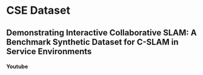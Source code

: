 # CSE Dataset 
## Demonstrating Interactive Collaborative SLAM: A Benchmark Synthetic Dataset for C-SLAM in Service Environments

#### Youtube 
